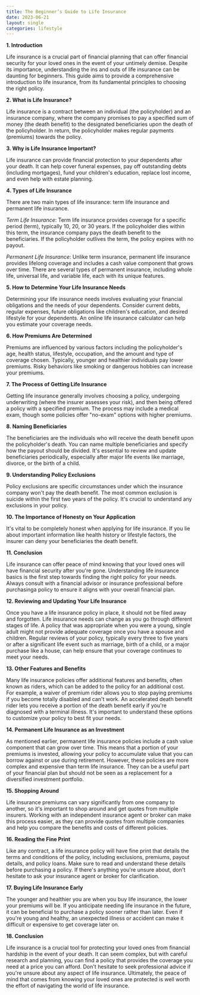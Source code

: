 ```yaml
---
title: The Beginner’s Guide to Life Insurance
date: 2023-06-21
layout: single
categories: lifestyle
---
```

**1. Introduction**

Life insurance is a crucial part of financial planning that can offer financial security for your loved ones in the event of your untimely demise. Despite its importance, understanding the ins and outs of life insurance can be daunting for beginners. This guide aims to provide a comprehensive introduction to life insurance, from its fundamental principles to choosing the right policy.

**2. What is Life Insurance?**

Life insurance is a contract between an individual (the policyholder) and an insurance company, where the company promises to pay a specified sum of money (the death benefit) to the designated beneficiaries upon the death of the policyholder. In return, the policyholder makes regular payments (premiums) towards the policy.

**3. Why is Life Insurance Important?**

Life insurance can provide financial protection to your dependents after your death. It can help cover funeral expenses, pay off outstanding debts (including mortgages), fund your children's education, replace lost income, and even help with estate planning.

**4. Types of Life Insurance**

There are two main types of life insurance: term life insurance and permanent life insurance.

*Term Life Insurance*: Term life insurance provides coverage for a specific period (term), typically 10, 20, or 30 years. If the policyholder dies within this term, the insurance company pays the death benefit to the beneficiaries. If the policyholder outlives the term, the policy expires with no payout.

*Permanent Life Insurance*: Unlike term insurance, permanent life insurance provides lifelong coverage and includes a cash value component that grows over time. There are several types of permanent insurance, including whole life, universal life, and variable life, each with its unique features.

**5. How to Determine Your Life Insurance Needs**

Determining your life insurance needs involves evaluating your financial obligations and the needs of your dependents. Consider current debts, regular expenses, future obligations like children's education, and desired lifestyle for your dependents. An online life insurance calculator can help you estimate your coverage needs.

**6. How Premiums Are Determined**

Premiums are influenced by various factors including the policyholder's age, health status, lifestyle, occupation, and the amount and type of coverage chosen. Typically, younger and healthier individuals pay lower premiums. Risky behaviors like smoking or dangerous hobbies can increase your premiums.

**7. The Process of Getting Life Insurance**

Getting life insurance generally involves choosing a policy, undergoing underwriting (where the insurer assesses your risk), and then being offered a policy with a specified premium. The process may include a medical exam, though some policies offer "no-exam" options with higher premiums.

**8. Naming Beneficiaries**

The beneficiaries are the individuals who will receive the death benefit upon the policyholder's death. You can name multiple beneficiaries and specify how the payout should be divided. It's essential to review and update beneficiaries periodically, especially after major life events like marriage, divorce, or the birth of a child.

**9. Understanding Policy Exclusions**

Policy exclusions are specific circumstances under which the insurance company won't pay the death benefit. The most common exclusion is suicide within the first two years of the policy. It's crucial to understand any exclusions in your policy.

**10. The Importance of Honesty on Your Application**

It's vital to be completely honest when applying for life insurance. If you lie about important information like health history or lifestyle factors, the insurer can deny your beneficiaries the death benefit.

**11. Conclusion**

Life insurance can offer peace of mind knowing that your loved ones will have financial security after you're gone. Understanding life insurance basics is the first step towards finding the right policy for your needs. Always consult with a financial advisor or insurance professional before purchasinga policy to ensure it aligns with your overall financial plan.

**12. Reviewing and Updating Your Life Insurance**

Once you have a life insurance policy in place, it should not be filed away and forgotten. Life insurance needs can change as you go through different stages of life. A policy that was appropriate when you were a young, single adult might not provide adequate coverage once you have a spouse and children. Regular reviews of your policy, typically every three to five years or after a significant life event such as marriage, birth of a child, or a major purchase like a house, can help ensure that your coverage continues to meet your needs.

**13. Other Features and Benefits**

Many life insurance policies offer additional features and benefits, often known as riders, which can be added to the policy for an additional cost. For example, a waiver of premium rider allows you to stop paying premiums if you become totally disabled and can't work. An accelerated death benefit rider lets you receive a portion of the death benefit early if you're diagnosed with a terminal illness. It's important to understand these options to customize your policy to best fit your needs.

**14. Permanent Life Insurance as an Investment**

As mentioned earlier, permanent life insurance policies include a cash value component that can grow over time. This means that a portion of your premiums is invested, allowing your policy to accumulate value that you can borrow against or use during retirement. However, these policies are more complex and expensive than term life insurance. They can be a useful part of your financial plan but should not be seen as a replacement for a diversified investment portfolio.

**15. Shopping Around**

Life insurance premiums can vary significantly from one company to another, so it's important to shop around and get quotes from multiple insurers. Working with an independent insurance agent or broker can make this process easier, as they can provide quotes from multiple companies and help you compare the benefits and costs of different policies.

**16. Reading the Fine Print**

Like any contract, a life insurance policy will have fine print that details the terms and conditions of the policy, including exclusions, premiums, payout details, and policy loans. Make sure to read and understand these details before purchasing a policy. If there's anything you're unsure about, don't hesitate to ask your insurance agent or broker for clarification.

**17. Buying Life Insurance Early**

The younger and healthier you are when you buy life insurance, the lower your premiums will be. If you anticipate needing life insurance in the future, it can be beneficial to purchase a policy sooner rather than later. Even if you're young and healthy, an unexpected illness or accident can make it difficult or expensive to get coverage later on.

**18. Conclusion**

Life insurance is a crucial tool for protecting your loved ones from financial hardship in the event of your death. It can seem complex, but with careful research and planning, you can find a policy that provides the coverage you need at a price you can afford. Don't hesitate to seek professional advice if you're unsure about any aspect of life insurance. Ultimately, the peace of mind that comes from knowing your loved ones are protected is well worth the effort of navigating the world of life insurance.